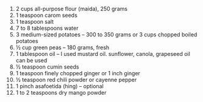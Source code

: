 1. 2 cups all-purpose flour (maida), 250 grams
2. 1 teaspoon carom seeds
3. 1 teaspoon salt
4. 7 to 8 tablespoons water
5. 3 medium-sized potatoes – 300 to 350 grams or 3 cups chopped boiled potatoes
6. ½ cup green peas – 180 grams, fresh
7. 1 tablespoon oil – I used mustard oil. sunflower, canola, grapeseed oil can be used
8. ½ teaspoon cumin seeds
9. 1 teaspoon finely chopped ginger or 1 inch ginger
10. ½ teaspoon red chili powder or cayenne pepper
11. 1 pinch asafoetida (hing) – optional
12. 1 to 2 teaspoons dry mango powder